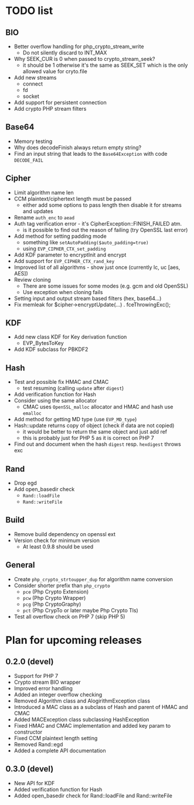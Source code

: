 # TODO list

## BIO
- Better overflow handling for php_crypto_stream_write
  - Do not silently discard to INT_MAX
- Why SEEK_CUR is 0 when passed to crypto_stream_seek?
  - it should be 1 otherwise it's the same as SEEK_SET which is the only allowed value for cryto.file
- Add new streams
  - connect
  - fd
  - socket
- Add support for persistent connection
- Add crypto PHP stream filters

## Base64
- Memory testing
- Why does decodeFinish always return empty string?
- Find an input string that leads to the `Base64Exception` with code `DECODE_FAIL`

## Cipher
- Limit algorithm name len
- CCM plaintext/ciphertext length must be passed
  - either add some options to pass length then disable it for streams and updates
- Rename `auth_enc` to `aead`
- Auth tag verification error - it's CipherException::FINISH_FAILED atm.
  - is it possible to find out the reason of failing (try OpenSSL last error)
- Add method for setting padding mode
  - something like `setAutoPadding($auto_padding=true)`
  - using `EVP_CIPHER_CTX_set_padding`
- Add KDF parameter to encryptInit and encrypt
- Add support for `EVP_CIPHER_CTX_rand_key`
- Improved list of all algorithms - show just once (currently lc, uc [aes, AES])
- Review cloning
  - There are some issues for some modes (e.g. gcm and old OpenSSL)
  - Use exception when cloning fails
- Setting input and output stream based filters (hex, base64...)
- Fix memleak for $cipher->encryptUpdate(...) . fceThrowingExc();

## KDF
- Add new class KDF for Key derivation function
  - EVP_BytesToKey
- Add KDF subclass for PBKDF2

## Hash
- Test and possible fix HMAC and CMAC
  - test resuming (calling `update` after `digest`)
- Add verification function for Hash
- Consider using the same allocator
  - CMAC uses `OpenSSL_malloc` allocator and HMAC and hash use `emalloc`
- Add method for getting MD type (use `EVP_MD_type`)
- Hash::update returns copy of object (check if data are not copied)
  - it would be better to return the same object and just add ref
  - this is probably just for PHP 5 as it is correct on PHP 7
- Find out and document when the hash `digest` resp. `hexdigest` throws exc

## Rand
- Drop egd
- Add open_basedir check
  - `Rand::loadFile`
  - `Rand::writeFile`

## Build
- Remove build dependency on openssl ext
- Version check for minimum version
  - At least 0.9.8 should be used

## General
- Create `php_crypto_strtoupper_dup` for algorithm name conversion
- Consider shorter prefix than `php_crypto`
  - `pce` (Php Crypto Extension)
  - `pcw` (Php Crypto Wrapper)
  - `pcg` (Php CryptoGraphy)
  - `pct` (Php CrypTo or later maybe Php Crypto Tls)
- Test all overflow check on PHP 7 (skip PHP 5)

# Plan for upcoming releases

## 0.2.0 (devel)
- Support for PHP 7
- Crypto stream BIO wrapper
- Improved error handling
- Added an integer overflow checking
- Removed Algorithm class and AlogirithmException class
- Introduced a MAC class as a subclass of Hash and parent of HMAC and CMAC
- Added MACException class subclassing HashException
- Fixed HMAC and CMAC implementation and added key param to constructor
- Fixed CCM plaintext length setting
- Removed Rand::egd
- Added a complete API documentation

## 0.3.0 (devel)
- New API for KDF
- Added verification function for Hash
- Added open_basedir check for Rand::loadFile and Rand::writeFile


